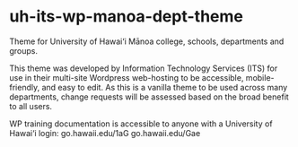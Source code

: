 # uh-its-wp-manoa-dept-theme
Theme for University of Hawai‘i Mānoa college, schools, departments and groups.

This theme was developed by Information Technology Services (ITS) for use in their multi-site Wordpress web-hosting to be accessible, mobile-friendly, and easy to edit. As this is a vanilla theme to be used across many departments, change requests will be assessed based on the broad benefit to all users.

WP training documentation is accessible to anyone with a University of Hawai‘i login:
go.hawaii.edu/1aG
go.hawaii.edu/Gae
